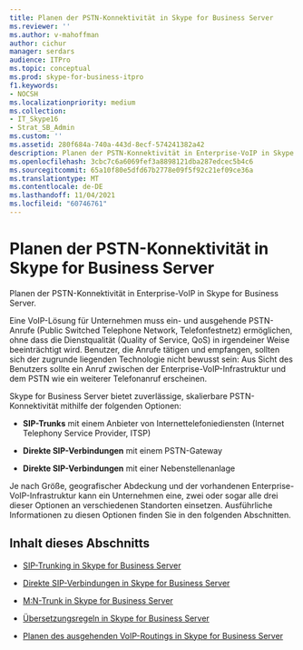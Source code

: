 ```yaml
---
title: Planen der PSTN-Konnektivität in Skype for Business Server
ms.reviewer: ''
ms.author: v-mahoffman
author: cichur
manager: serdars
audience: ITPro
ms.topic: conceptual
ms.prod: skype-for-business-itpro
f1.keywords:
- NOCSH
ms.localizationpriority: medium
ms.collection:
- IT_Skype16
- Strat_SB_Admin
ms.custom: ''
ms.assetid: 280f684a-740a-443d-8ecf-574241382a42
description: Planen der PSTN-Konnektivität in Enterprise-VoIP in Skype for Business Server.
ms.openlocfilehash: 3cbc7c6a6069fef3a8898121dba287edcec5b4c6
ms.sourcegitcommit: 65a10f80e5dfd67b2778e09f5f92c21ef09ce36a
ms.translationtype: MT
ms.contentlocale: de-DE
ms.lasthandoff: 11/04/2021
ms.locfileid: "60746761"
---
```

# <a name="plan-for-pstn-connectivity-in-skype-for-business-server"></a>Planen der PSTN-Konnektivität in Skype for Business Server
 
Planen der PSTN-Konnektivität in Enterprise-VoIP in Skype for Business Server.
  
Eine VoIP-Lösung für Unternehmen muss ein- und ausgehende PSTN-Anrufe (Public Switched Telephone Network, Telefonfestnetz) ermöglichen, ohne dass die Dienstqualität (Quality of Service, QoS) in irgendeiner Weise beeinträchtigt wird. Benutzer, die Anrufe tätigen und empfangen, sollten sich der zugrunde liegenden Technologie nicht bewusst sein: Aus Sicht des Benutzers sollte ein Anruf zwischen der Enterprise-VoIP-Infrastruktur und dem PSTN wie ein weiterer Telefonanruf erscheinen.
  
Skype for Business Server bietet zuverlässige, skalierbare PSTN-Konnektivität mithilfe der folgenden Optionen:
  
- **SIP-Trunks** mit einem Anbieter von Internettelefoniediensten (Internet Telephony Service Provider, ITSP)
    
- **Direkte SIP-Verbindungen** mit einem PSTN-Gateway
    
- **Direkte SIP-Verbindungen** mit einer Nebenstellenanlage
    
Je nach Größe, geografischer Abdeckung und der vorhandenen Enterprise-VoIP-Infrastruktur kann ein Unternehmen eine, zwei oder sogar alle drei dieser Optionen an verschiedenen Standorten einsetzen. Ausführliche Informationen zu diesen Optionen finden Sie in den folgenden Abschnitten.
  
## <a name="in-this-section"></a>Inhalt dieses Abschnitts

- [SIP-Trunking in Skype for Business Server](sip-trunking.md)
    
- [Direkte SIP-Verbindungen in Skype for Business Server](direct-sip.md)
    
- [M:N-Trunk in Skype for Business Server](m-n-trunk.md)
    
- [Übersetzungsregeln in Skype for Business Server](translation-rules.md)
    
- [Planen des ausgehenden VoIP-Routings in Skype for Business Server](outbound-voice-routing.md)
    

